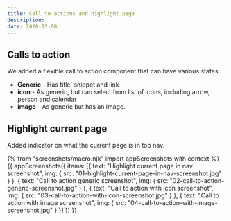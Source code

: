 ```yaml
---
title: Call to actions and highlight page
description:
date: 2020-12-08
---
```


## Calls to action

We added a flexible call to action component that can have various states:

- **Generic** - Has title, snippet and link
- **icon** - As generic, but can select from list of icons, including arrow, person and calendar
- **image** - As generic but has an image. 

## Highlight current page

Added indicator on what the current page is in top nav.

{% from "screenshots/macro.njk" import appScreenshots with context %}
{{ appScreenshots({
  items: [{
      text: "Highlight current page in nav screenshot",
      img: { src: "01-highlight-current-page-in-nav-screenshot.jpg" }
    }, {
      text: "Call to action generic screenshot",
      img: { src: "02-call-to-action-generic-screenshot.jpg" }
    }, {
      text: "Call to action with icon screenshot",
      img: { src: "03-call-to-action-with-icon-screenshot.jpg" }
    }, {
      text: "Call to action with image screenshot",
      img: { src: "04-call-to-action-with-image-screenshot.jpg" }
    }]
}) }}
